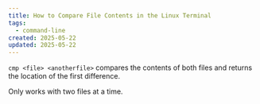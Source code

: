 ```yaml
---
title: How to Compare File Contents in the Linux Terminal
tags:
  - command-line
created: 2025-05-22
updated: 2025-05-22
---
```


`cmp <file> <anotherfile>` compares the contents of both files and returns the location of the first difference.

Only works with two files at a time.